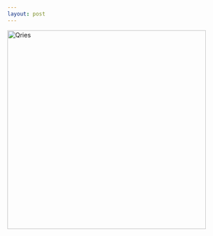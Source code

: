 ```yaml
---
layout: post
---
```


 <a href="file:///C:/Users/Robin/OneDrive%20-%20%E6%B8%A9%E5%B7%9E%E8%82%AF%E6%81%A9%E5%A4%A7%E5%AD%A6/Desktop/ref/mid%202.pdf"><img alt="Qries" 
src="https://github.com/1129782yy/Robin/blob/master/assets/poster1.PNG" width="450"></a>  

